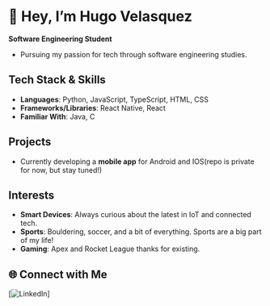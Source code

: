 # 👋 Hey, I’m Hugo Velasquez

 **Software Engineering Student**

- Pursuing my passion for tech through software engineering studies.

## Tech Stack & Skills

- **Languages**: Python, JavaScript, TypeScript, HTML, CSS  
- **Frameworks/Libraries**: React Native, React  
- **Familiar With**: Java, C 

## Projects

- Currently developing a **mobile app** for Android and IOS(repo is private for now, but stay tuned!)


##  Interests

- **Smart Devices**: Always curious about the latest in IoT and connected tech.
- **Sports**: Bouldering, soccer, and a bit of everything. Sports are a big part of my life!
- **Gaming**: Apex and Rocket League thanks for existing.

## 🌐 Connect with Me

[![LinkedIn](https://www.linkedin.com/in/hugo-velasquez-gonzalez/)]

